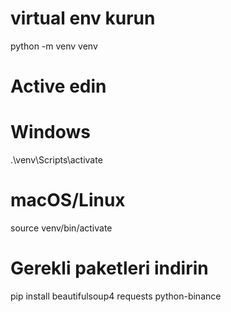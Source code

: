 # virtual env kurun
python -m venv venv

# Active edin
# Windows
.\venv\Scripts\activate
# macOS/Linux
source venv/bin/activate

# Gerekli paketleri indirin
pip install beautifulsoup4 requests python-binance
